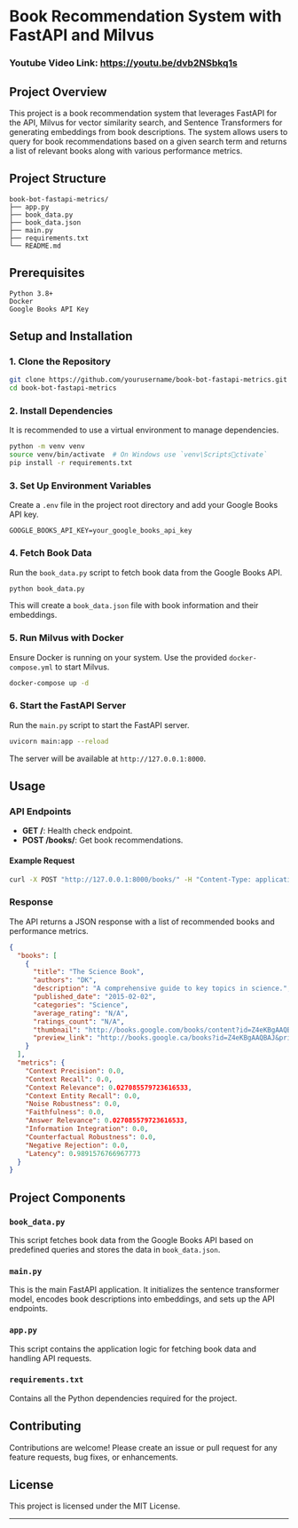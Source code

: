 # Book Recommendation System with FastAPI and Milvus

### Youtube Video Link: https://youtu.be/dvb2NSbkq1s

## Project Overview

This project is a book recommendation system that leverages FastAPI for the API, Milvus for vector similarity search, and Sentence Transformers for generating embeddings from book descriptions. The system allows users to query for book recommendations based on a given search term and returns a list of relevant books along with various performance metrics.

## Project Structure

```
book-bot-fastapi-metrics/
├── app.py
├── book_data.py
├── book_data.json
├── main.py
├── requirements.txt
└── README.md
```

## Prerequisites

```
Python 3.8+
Docker
Google Books API Key
```

## Setup and Installation

### 1. Clone the Repository

```sh
git clone https://github.com/yourusername/book-bot-fastapi-metrics.git
cd book-bot-fastapi-metrics
```

### 2. Install Dependencies

It is recommended to use a virtual environment to manage dependencies.

```sh
python -m venv venv
source venv/bin/activate  # On Windows use `venv\Scriptsctivate`
pip install -r requirements.txt
```

### 3. Set Up Environment Variables

Create a `.env` file in the project root directory and add your Google Books API key.

```
GOOGLE_BOOKS_API_KEY=your_google_books_api_key
```

### 4. Fetch Book Data

Run the `book_data.py` script to fetch book data from the Google Books API.

```sh
python book_data.py
```

This will create a `book_data.json` file with book information and their embeddings.

### 5. Run Milvus with Docker

Ensure Docker is running on your system. Use the provided `docker-compose.yml` to start Milvus.

```sh
docker-compose up -d
```

### 6. Start the FastAPI Server

Run the `main.py` script to start the FastAPI server.

```sh
uvicorn main:app --reload
```

The server will be available at `http://127.0.0.1:8000`.

## Usage

### API Endpoints

- **GET /**: Health check endpoint.
- **POST /books/**: Get book recommendations.

#### Example Request

```sh
curl -X POST "http://127.0.0.1:8000/books/" -H "Content-Type: application/json" -d "{\"query\": \"science books\"}"
```

### Response

The API returns a JSON response with a list of recommended books and performance metrics.

```json
{
  "books": [
    {
      "title": "The Science Book",
      "authors": "DK",
      "description": "A comprehensive guide to key topics in science.",
      "published_date": "2015-02-02",
      "categories": "Science",
      "average_rating": "N/A",
      "ratings_count": "N/A",
      "thumbnail": "http://books.google.com/books/content?id=Z4eKBgAAQBAJ&printsec=frontcover&img=1&zoom=1&edge=curl&source=gbs_api",
      "preview_link": "http://books.google.ca/books?id=Z4eKBgAAQBAJ&printsec=frontcover&dq=science&hl=&cd=1&source=gbs_api"
    }
  ],
  "metrics": {
    "Context Precision": 0.0,
    "Context Recall": 0.0,
    "Context Relevance": 0.027085579723616533,
    "Context Entity Recall": 0.0,
    "Noise Robustness": 0.0,
    "Faithfulness": 0.0,
    "Answer Relevance": 0.027085579723616533,
    "Information Integration": 0.0,
    "Counterfactual Robustness": 0.0,
    "Negative Rejection": 0.0,
    "Latency": 0.9891576766967773
  }
}
```

## Project Components

### `book_data.py`

This script fetches book data from the Google Books API based on predefined queries and stores the data in `book_data.json`.

### `main.py`

This is the main FastAPI application. It initializes the sentence transformer model, encodes book descriptions into embeddings, and sets up the API endpoints.

### `app.py`

This script contains the application logic for fetching book data and handling API requests.

### `requirements.txt`

Contains all the Python dependencies required for the project.

## Contributing

Contributions are welcome! Please create an issue or pull request for any feature requests, bug fixes, or enhancements.

## License

This project is licensed under the MIT License.

---
